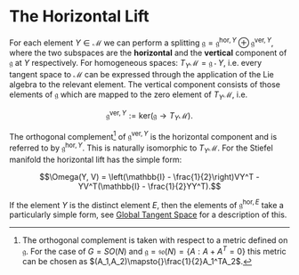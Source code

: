 # The Horizontal Lift 

For each element $Y\in\mathcal{M}$ we can perform a splitting $\mathfrak{g} = \mathfrak{g}^{\mathrm{hor}, Y}\oplus\mathfrak{g}^{\mathrm{ver}, Y}$, where the two subspaces are the **horizontal** and the **vertical** component of $\mathfrak{g}$ at $Y$ respectively. For homogeneous spaces: $T_Y\mathcal{M} = \mathfrak{g}\cdot{}Y$, i.e. every tangent space to $\mathcal{M}$ can be expressed through the application of the Lie algebra to the relevant element. The vertical component consists of those elements of $\mathfrak{g}$ which are mapped to the zero element of $T_Y\mathcal{M}$, i.e. 

```math
\mathfrak{g}^{\mathrm{ver}, Y} := \mathrm{ker}(\mathfrak{g}\to{}T_Y\mathcal{M}).
```

The orthogonal complement[^1] of $\mathfrak{g}^{\mathrm{ver}, Y}$ is the horizontal component and is referred to by $\mathfrak{g}^{\mathrm{hor}, Y}$. This is naturally isomorphic to $T_Y\mathcal{M}$. For the Stiefel manifold the horizontal lift has the simple form: 

```math
\Omega(Y, V) = \left(\mathbb{I} - \frac{1}{2}\right)VY^T - YV^T(\mathbb{I} - \frac{1}{2}YY^T).
```

If the element $Y$ is the distinct element $E$, then the elements of $\mathfrak{g}^{\mathrm{hor},E}$ take a particularly simple form, see [Global Tangent Space](@ref "Global Tangent Spaces") for a description of this. 


[^1]: The orthogonal complement is taken with respect to a metric defined on $\mathfrak{g}$. For the case of $G=SO(N)$ and $\mathfrak{g}=\mathfrak{so}(N) = \{A:A+A^T =0\}$ this metric can be chosen as $(A_1,A_2)\mapsto{}\frac{1}{2}A_1^TA_2$.
